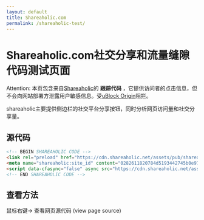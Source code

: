 ```yaml
---
layout: default
title: Shareaholic.com
permalink: /shareaholic-test/
---
```


# Shareaholic.com社交分享和流量缝隙代码测试页面

Attention: 本页包含来自[Shareaholic](https://shareaholic.com)的 **跟踪代码** ，它提供访问者的点击信息，但不会向网站部署方泄露用户敏感信息。受[uBlock Origin](https://github.com/gorhill/uBlock)阻拦。

shareaholic主要提供侧边栏的社交平台分享按钮，同时分析网页访问量和社交分享量。

## 源代码

```html
<!-- BEGIN SHAREAHOLIC CODE -->
<link rel="preload" href="https://cdn.shareaholic.net/assets/pub/shareaholic.js" as="script" />
<meta name="shareaholic:site_id" content="0282611820784d5193442745b0e9708f" />
<script data-cfasync="false" async src="https://cdn.shareaholic.net/assets/pub/shareaholic.js"></script>
<!-- END SHAREAHOLIC CODE -->
```
## 查看方法
鼠标右键-> 查看网页源代码 (view page source)

<!-- BEGIN SHAREAHOLIC CODE -->
<link rel="preload" href="https://cdn.shareaholic.net/assets/pub/shareaholic.js" as="script" />
<meta name="shareaholic:site_id" content="0282611820784d5193442745b0e9708f" />
<script data-cfasync="false" async src="https://cdn.shareaholic.net/assets/pub/shareaholic.js"></script>
<!-- END SHAREAHOLIC CODE -->
